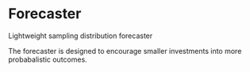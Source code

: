 # Forecaster
Lightweight sampling distribution forecaster

The forecaster is designed to encourage smaller investments into more probabalistic outcomes.